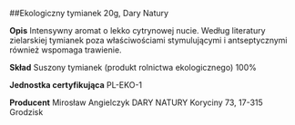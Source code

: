 ##Ekologiczny tymianek 20g, Dary Natury

**Opis** Intensywny aromat o lekko cytrynowej nucie. Według literatury zielarskiej tymianek poza właściwościami stymulującymi i antseptycznymi również wspomaga trawienie.

**Skład** Suszony tymianek (produkt rolnictwa ekologicznego) 100%

**Jednostka certyfikująca** PL-EKO-1

**Producent** Mirosław Angielczyk DARY NATURY
Koryciny 73, 17-315 Grodzisk